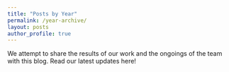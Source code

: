 ```yaml
---
title: "Posts by Year"
permalink: /year-archive/
layout: posts
author_profile: true
---
```


We attempt to share the results of our work and the ongoings of the team with this blog. Read our latest updates here!
